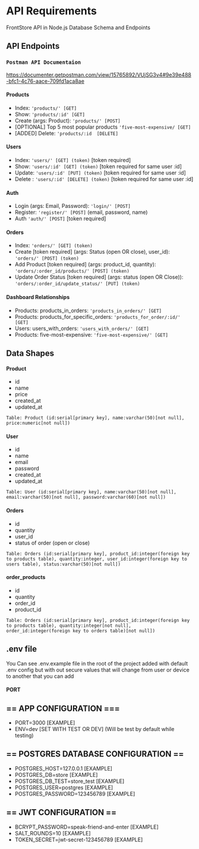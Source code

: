 # API Requirements
FrontStore API in Node.js
Database Schema and Endpoints

## API Endpoints

### `Postman API Documentaion`
https://documenter.getpostman.com/view/15765892/VUjSG3v4#9e39e488-bfc1-4c76-aace-709fd1aca8ae

#### Products
- Index: `'products/' [GET]`
- Show: `'products/:id' [GET]`
- Create (args: Product): `'products/' [POST]`
- [OPTIONAL] Top 5 most popular products `'five-most-expensive/ [GET]`
- [ADDED] Delete: `'products/:id  [DELETE]`

#### Users
- Index: `'users/' [GET] (token)` [token required]
- Show: `'users/:id' [GET] (token)` [token required for same user :id]
- Update: `'users/:id' [PUT] (token)` [token required for same user :id]
- Delete : `'users/:id' [DELETE] (token)` [token required for same user :id]

#### Auth
- Login (args: Email, Password): `'login/' [POST]`
- Register: `'register/' [POST]` (email, password, name)
- Auth `'auth/' [POST]` [token required]

#### Orders
- Index: `'orders/' [GET] (token)`
- Create [token required] (args: Status (open OR close), user_id): `'orders/' [POST] (token)`
- Add Product [token required] (args: product_id, quantity): `'orders/:order_id/products/' [POST] (token)`
- Update Order Status [token required] (args: status (open OR Close)): `'orders/:order_id/update_status/' [PUT] (token)`

#### Dashboard Relationships
- Products: products_in_orders: `'products_in_orders/' [GET]`
- Products: products_for_specific_orders: `'products_for_order/:id/' [GET]`
- Users: users_with_orders: `'users_with_orders/' [GET]`
- Products: five-most-expensive: `'five-most-expensive/' [GET]`

## Data Shapes
#### Product
- id
- name
- price
- created_at
- updated_at

```
Table: Product (id:serial[primary key], name:varchar(50)[not null], price:numeric[not null])
```
#### User
- id
- name
- email
- password
- created_at
- updated_at

```
Table: User (id:serial[primary key], name:varchar(50)[not null], email:varchar(50)[not null], password:varchar(60)[not null])
```
#### Orders
- id
- quantity
- user_id
- status of order (open or close)

```
Table: Orders (id:serial[primary key], product_id:integer(foreign key to products table), quantity:integer, user_id:integer(foreign key to users table), status:varchar(50)[not null])
```
#### order_products
- id
- quantity
- order_id
- product_id

```
Table: Orders (id:serial[primary key], product_id:integer(foreign key to products table), quantity:integer[not null], order_id:integer(foreign key to orders table)[not null])
```
## .env file
You Can see .env.example file in the root of the project added with default .env config but with out secure values that will change from user or device to another that you can add
#### PORT

== APP CONFIGURATION ===
-
- PORT=3000 [EXAMPLE]
- ENV=dev [SET WITH TEST OR DEV] (Will be test by default while testing)

== POSTGRES DATABASE CONFIGURATION ==
-
- POSTGRES_HOST=127.0.0.1 [EXAMPLE]
- POSTGRES_DB=store [EXAMPLE]
- POSTGRES_DB_TEST=store_test [EXAMPLE]
- POSTGRES_USER=postgres [EXAMPLE]
- POSTGRES_PASSWORD=123456789 [EXAMPLE]

== JWT CONFIGURATION ==
-
- BCRYPT_PASSWORD=speak-friend-and-enter [EXAMPLE]
- SALT_ROUNDS=10 [EXAMPLE]
- TOKEN_SECRET=jwt-secret-123456789 [EXAMPLE]

